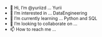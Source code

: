- 👋 Hi, I’m @yuriizd ... Yurii
- 👀 I’m interested in ... DataEngineering
- 🌱 I’m currently learning ... Python and SQL
- 💞️ I’m looking to collaborate on ... 
- 📫 How to reach me ... 

<!---
yuriizd/yuriizd is a ✨ special ✨ repository because its `README.md` (this file) appears on your GitHub profile.
You can click the Preview link to take a look at your changes.
--->
